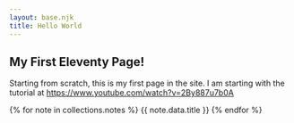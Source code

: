 ```yaml
---
layout: base.njk
title: Hello World
---
```


## My First Eleventy Page!

Starting from scratch, this is my first page in the site.
I am starting with the tutorial at https://www.youtube.com/watch?v=2By887u7b0A

{% for note in collections.notes %}
{{ note.data.title }}
{% endfor %}
